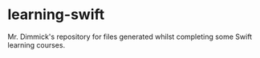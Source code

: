 # learning-swift
Mr. Dimmick's repository for files generated whilst completing some Swift learning courses.
